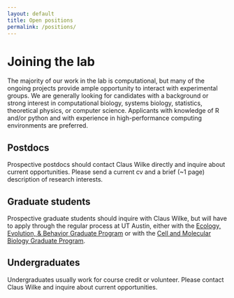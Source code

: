 ```yaml
---
layout: default
title: Open positions
permalink: /positions/
---
```

# Joining the lab

The majority of our work in the lab is computational, but many of the ongoing projects provide ample opportunity to interact with experimental groups.  We are generally looking for candidates with a background or strong interest in computational biology, systems biology, statistics, theoretical physics, or computer science. Applicants with knowledge of R and/or python and with experience in high-performance computing environments are preferred.


## Postdocs

Prospective postdocs should contact Claus Wilke directly and inquire about current opportunities. Please send a current cv and a brief (~1 page) description of research interests. 

## Graduate students

Prospective graduate students should inquire with Claus Wilke, but will have to apply through the regular process at UT Austin, either with the [Ecology, Evolution, & Behavior Graduate Program](http://www.biosci.utexas.edu/graduate/eeb/) or with the [Cell and Molecular Biology Graduate Program](https://icmb.utexas.edu/cmb/).

## Undergraduates

Undergraduates usually work for course credit or volunteer. Please contact Claus Wilke and inquire about current opportunities.
